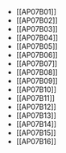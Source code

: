 - [[AP07B01]]
- [[AP07B02]]
- [[AP07B03]]
- [[AP07B04]]
- [[AP07B05]]
- [[AP07B06]]
- [[AP07B07]]
- [[AP07B08]]
- [[AP07B09]]
- [[AP07B10]]
- [[AP07B11]]
- [[AP07B12]]
- [[AP07B13]]
- [[AP07B14]]
- [[AP07B15]]
- [[AP07B16]]